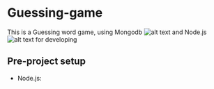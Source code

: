 # Guessing-game
This is a Guessing word game, using 
Mongodb
![alt text](https://miro.medium.com/max/826/0*g5tKcvEql2X1KHFp.png "Logo Title Text 1") and Node.js
![alt text](https://img.icons8.com/color/480/nodejs.png "Logo Title Text 1") for developing

## Pre-project setup
 - Node.js:
